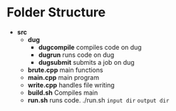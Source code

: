# Folder Structure

- **src**
  - **dug**
    - **dugcompile** compiles code on dug
    - **dugrun** runs code on dug
    - **dugsubmit** submits a job on dug
  - **brute.cpp** main functions
  - **main.cpp** main program
  - **write.cpp** handles file writing
  - **build.sh** Compiles main
  - **run.sh** runs code. ./run.sh `input dir` `output dir`
